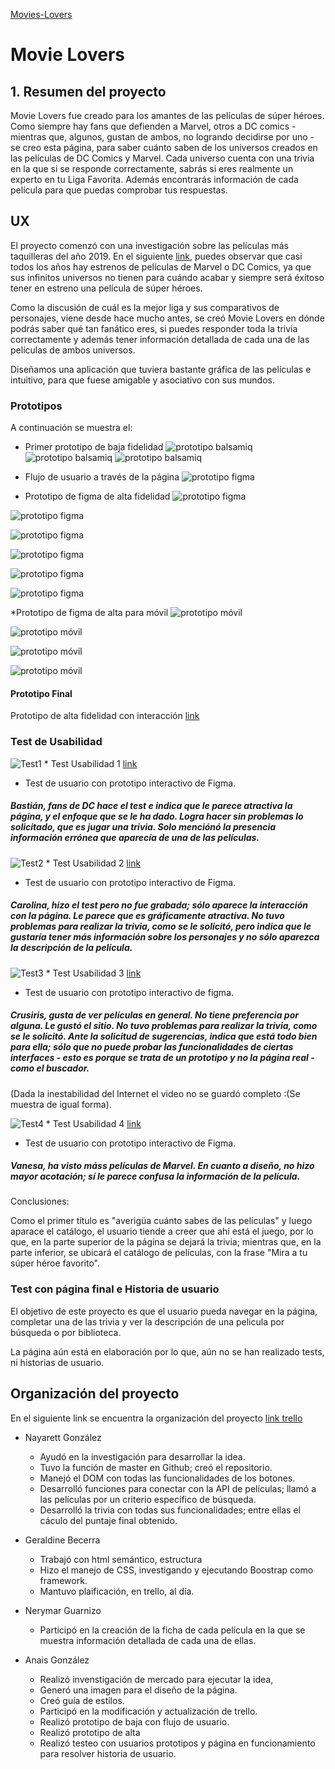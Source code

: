 [Movies-Lovers](https://npgonzalez.github.io/SCL012-Movies-Lovers/src/)

# Movie Lovers

## 1. Resumen del proyecto

Movie Lovers fue creado para los amantes de las películas de súper héroes. Como siempre hay fans que defienden a Marvel, otros a DC comics - mientras que, algunos, gustan de ambos, no logrando decidirse por uno - se creo esta página, para saber cuánto saben de los universos creados en las películas de DC Comics y Marvel.
Cada universo cuenta con una trivia en la que si se responde correctamente, sabrás si eres realmente un experto en tu Liga Favorita.
Además encontrarás información de cada película para que puedas comprobar tus respuestas.


## UX
El proyecto comenzó con una investigación sobre las películas más taquilleras del año 2019. En el siguiente [link](https://spoiler.bolavip.com/cuales-son-las-peliculas-mas-taquilleras-con-mayor-recaudacion-de-2019-t201912300003.html), puedes observar que casi todos los años hay estrenos de películas de Marvel o DC Comics, ya que sus infinitos universos no tienen para cuándo acabar y siempre será éxitoso tener en estreno una película de súper héroes.

Como la discusión de cuál es la mejor liga y sus comparativos de personajes, viene desde hace mucho antes, se creó Movie Lovers en dónde podrás saber qué tan fanático eres, si puedes responder toda la trivia correctamente y además tener información detallada de cada una de las películas de ambos universos.

Diseñamos una aplicación que tuviera bastante gráfica de las películas e intuitivo, para que fuese amigable y asociativo con sus mundos.


### Prototipos
A continuación se muestra el:
* Primer prototipo de baja fidelidad
![prototipo balsamiq](Prototipos/bal1.jpg)
![prototipo balsamiq](Prototipos/bal2.jpg)
![prototipo balsamiq](Prototipos/bal3.jpg)


* Flujo de usuario a través de la página 
![prototipo figma](Prototipos/flujo.JPG)

* Prototipo de figma de alta fidelidad 
![prototipo figma](Prototipos/Prot1.jpg)

![prototipo figma](Prototipos/Prot2.jpg)

![prototipo figma](Prototipos/Prot3.jpg)

![prototipo figma](Prototipos/Prot4.jpg)

![prototipo figma](Prototipos/Prot5.jpg)

![prototipo figma](Prototipos/Prot6.jpg)

*Prototipo de figma de alta para móvil
![prototipo móvil](Prototipos/phono1.jpg)

![prototipo móvil](Prototipos/phono2.jpg)

![prototipo móvil](Prototipos/phono3.jpg)

![prototipo móvil](Prototipos/phono4.jpg)


#### Prototipo Final
Prototipo de alta fidelidad con interacción  [link](https://www.figma.com/proto/uDih1yTKbiDosgZcreA3xq/Untitled?node-id=1%3A2&scaling=min-zoom)

### Test de Usabilidad
![Test1](Prototipos/test1.jpg)
\* Test Usabilidad 1 [link](https://www.loom.com/share/b28173b491414e9b98b986afd9d606ad)

* Test de usuario con prototipo interactivo de Figma.
##### Bastián, fans de DC hace el test e indica que le parece atractiva la página, y el enfoque que se le ha dado. Logra hacer sin problemas lo solicitado, que es jugar una trivia. Solo menciónó la presencia información errónea que aparecía de una de las películas.

![Test2](Prototipos/test2.jpg)
\* Test Usabilidad 2 [link](https://www.loom.com/share/062ce4988ad541a894ca71c2cc510bbf)

* Test de usuario con prototipo interactivo de Figma.
##### Carolina, hizo el test pero no fue grabada; sólo aparece la interacción con la página. Le parece que es gráficamente atractiva. No tuvo problemas para realizar la trivia, como se le solicitó, pero indica que le gustaría tener más información sobre los personajes y no sólo aparezca la descripción de la película.

![Test3](Prototipos/test3.jpg)
\* Test Usabilidad 3 [link](https://www.loom.com/share/72d01226ce13479f92b867913bedbd16)

* Test de usuario con prototipo interactivo de figma.
##### Crusiris, gusta de ver películas en general. No tiene preferencia por alguna. Le gustó el sitio. No tuvo problemas para realizar la trivia, como se le solicitó. Ante la solicitud de sugerencias, indica que está todo bien para ella; sólo que no puede probar las funcionalidades de ciertas interfaces - esto es porque se trata de un prototipo y no la página real - como el buscador.
(Dada la inestabilidad del Internet el video no se guardó completo :(Se muestra de igual forma).

![Test4](Prototipos/test4.jpg)
\* Test Usabilidad 4 [link](https://www.loom.com/share/9a7b0b95008f456d83fce7514bffdd5b)

* Test de usuario con prototipo interactivo de Figma.
##### Vanesa, ha visto máss películas de Marvel. En cuanto a diseño, no hizo mayor acotación; sí le parece confusa la información de la película.

Conclusiones: 

Como el primer título es "averigüa cuánto sabes de las películas" y luego aparace el catálogo, el usuario tiende a creer que ahí está el juego, por lo que, en la parte superior de la página se dejará la trivia; mientras que, en la parte inferior, se ubicará el catálogo de películas, con la frase "Mira a tu súper héroe favorito".


### Test con página final e Historia de usuario

El objetivo de este proyecto es que el usuario pueda navegar en la página, completar una de las trivia y ver la descripción de una pelicula por búsqueda o por biblioteca.

La página aún está en elaboración por lo que, aún no se han realizado tests, ni historias de usuario.

## Organización del proyecto
En el siguiente link se encuentra la organización del proyecto 
[link trello](https://trello.com/b/AvYZB2oD/peliculas)

- Nayarett González
 
  * Ayudó en la investigación para desarrollar la idea. 
  * Tuvo la función de master en Github; creó el repositorio.
  * Manejó el DOM con todas las funcionalidades de los botones.
  * Desarrolló funciones para conectar con la API de películas; llamó a las películas por un criterio específico de búsqueda.
  * Desarrolló la trivia con todas sus funcionalidades; entre ellas el cáculo del puntaje final obtenido.

- Geraldine Becerra

  * Trabajó con html semántico, estructura
  * Hizo el manejo de CSS, investigando y ejecutando Boostrap como framework. 
  * Mantuvo plaificación, en trello, al día.

- Nerymar Guarnizo

  * Participó en la creación de la ficha de cada película en la que se muestra información detallada de cada una de ellas.

- Anais González
 
  * Realizó invenstigación de mercado para ejecutar la idea,
  * Generó una imagen para el diseño de la página.
  * Creó guía de estilos. 
  * Participó en la modificación y actualización de trello.
  * Realizó prototipo de baja con flujo de usuario.
  * Realizó prototipo de alta
  * Realizó testeo con usuarios prototipos y página en funcionamiento para resolver historia de usuario.